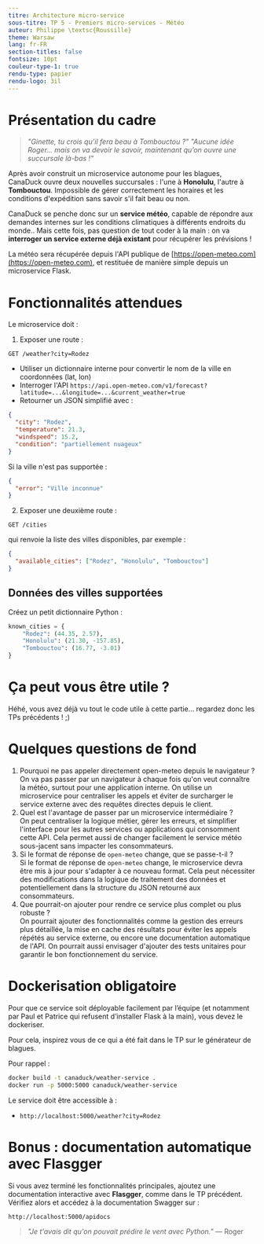```yaml
---
titre: Architecture micro-service
sous-titre: TP 5 - Premiers micro-services - Météo
auteur: Philippe \textsc{Roussille}
theme: Warsaw
lang: fr-FR
section-titles: false
fontsize: 10pt
couleur-type-1: true
rendu-type: papier
rendu-logo: 3il
---
```


# Présentation du cadre

> *"Ginette, tu crois qu’il fera beau à Tombouctou ?"*
> *"Aucune idée Roger... mais on va devoir le savoir, maintenant qu’on ouvre une succursale là-bas !"*

Après avoir construit un microservice autonome pour les blagues, CanaDuck ouvre deux nouvelles succursales : l'une à **Honolulu**, l'autre à **Tombouctou**. Impossible de gérer correctement les horaires et les conditions d'expédition sans savoir s'il fait beau ou non.

CanaDuck se penche donc sur un **service météo**, capable de répondre aux demandes internes sur les conditions climatiques à différents endroits du monde.. Mais cette fois, pas question de tout coder à la main : on va **interroger un service externe déjà existant** pour récupérer les prévisions !

La météo sera récupérée depuis l'API publique de [https://open-meteo.com](https://open-meteo.com), et restituée de manière simple depuis un microservice Flask.

# Fonctionnalités attendues

Le microservice doit :

1. Exposer une route :

  ```
  GET /weather?city=Rodez
  ```

- Utiliser un dictionnaire interne pour convertir le nom de la ville en coordonnées (lat, lon)
- Interroger l'API `https://api.open-meteo.com/v1/forecast?latitude=...&longitude=...&current_weather=true`
- Retourner un JSON simplifié avec :

```json
{
  "city": "Rodez",
  "temperature": 21.3,
  "windspeed": 15.2,
  "condition": "partiellement nuageux"
}
```

Si la ville n'est pas supportée :

```json
{
  "error": "Ville inconnue"
}
```

2. Exposer une deuxième route :

  ```
  GET /cities
  ```

  qui renvoie la liste des villes disponibles, par exemple :

  ```json
  {
    "available_cities": ["Rodez", "Honolulu", "Tombouctou"]
  }
  ```

## Données des villes supportées

Créez un petit dictionnaire Python :

```python
known_cities = {
    "Rodez": (44.35, 2.57),
    "Honolulu": (21.30, -157.85),
    "Tombouctou": (16.77, -3.01)
}
```

# Ça peut vous être utile ?

Héhé, vous avez déjà vu tout le code utile à cette partie... regardez donc les TPs précédents ! ;)

# Quelques questions de fond

1. Pourquoi ne pas appeler directement open-meteo depuis le navigateur ?  
On va pas passer par un navigateur à chaque fois qu'on veut connaître la météo, surtout pour une application interne. On utilise un microservice pour centraliser les appels et éviter de surcharger le service externe avec des requêtes directes depuis le client.
2. Quel est l'avantage de passer par un microservice intermédiaire ?  
On peut centraliser la logique métier, gérer les erreurs, et simplifier l'interface pour les autres services ou applications qui consomment cette API. Cela permet aussi de changer facilement le service météo sous-jacent sans impacter les consommateurs.
3. Si le format de réponse de `open-meteo` change, que se passe-t-il ?  
Si le format de réponse de `open-meteo` change, le microservice devra être mis à jour pour s'adapter à ce nouveau format. Cela peut nécessiter des modifications dans la logique de traitement des données et potentiellement dans la structure du JSON retourné aux consommateurs.
4. Que pourrait-on ajouter pour rendre ce service plus complet ou plus robuste ?  
On pourrait ajouter des fonctionnalités comme la gestion des erreurs plus détaillée, la mise en cache des résultats pour éviter les appels répétés au service externe, ou encore une documentation automatique de l'API. On pourrait aussi envisager d'ajouter des tests unitaires pour garantir le bon fonctionnement du service.

# Dockerisation obligatoire

Pour que ce service soit déployable facilement par l’équipe (et notamment par Paul et Patrice qui refusent d’installer Flask à la main), vous devez le dockeriser.

Pour cela, inspirez vous de ce qui a été fait dans le TP sur le générateur de blagues.

Pour rappel :

```bash
docker build -t canaduck/weather-service .
docker run -p 5000:5000 canaduck/weather-service
```

Le service doit être accessible à :

* `http://localhost:5000/weather?city=Rodez`


# Bonus : documentation automatique avec Flasgger

Si vous avez terminé les fonctionnalités principales, ajoutez une documentation interactive avec **Flasgger**, comme dans le TP précédent. Vérifiez alors et accédez à la documentation Swagger sur :

```
http://localhost:5000/apidocs
```

> *"Je t'avais dit qu'on pouvait prédire le vent avec Python."* — Roger

